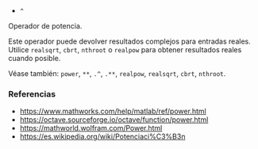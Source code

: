 * `^`

Operador de potencia.

Este operador puede devolver resultados complejos para entradas reales. Utilice
`realsqrt`, `cbrt`, `nthroot` o `realpow` para obtener resultados reales cuando
posible.

Véase también: `power`, `**`, `.^`, `.**`, `realpow`, `realsqrt`, `cbrt`, `nthroot`.

### Referencias

* https://www.mathworks.com/help/matlab/ref/power.html
* https://octave.sourceforge.io/octave/function/power.html
* https://mathworld.wolfram.com/Power.html
* https://es.wikipedia.org/wiki/Potenciaci%C3%B3n
